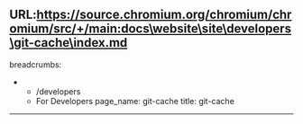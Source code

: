 URL:https://source.chromium.org/chromium/chromium/src/+/main:docs\website\site\developers\git-cache\index.md
---
breadcrumbs:
- - /developers
  - For Developers
page_name: git-cache
title: git-cache
---
